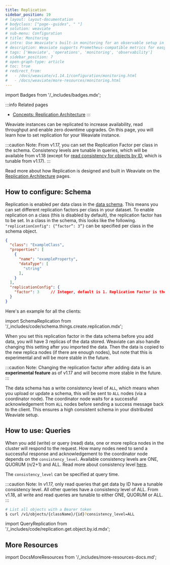 ```yaml
---
title: Replication
sidebar_position: 19
# layout: layout-documentation
# bodyclass: ["page--guides", " "]
# solution: weaviate
# sub-menu: Configuration
# title: Monitoring
# intro: Use Weaviate's built-in monitoring for an observable setup in production.
# description: Weaviate supports Prometheus-compatible metrics for easy monitoring in production. See concurrent requests, request durations, database vitals, and much more.
# tags: ['Weaviate', 'operations', 'monitoring', 'observability']
# sidebar_position: 7
# open-graph-type: article
# toc: true
# redirect_from:
#   - /docs/weaviate/v1.14.1/configuration/monitoring.html
#   - /docs/weaviate/more-resources/monitoring.html
---
```

import Badges from '/_includes/badges.mdx';

<Badges/>

:::info Related pages
- [Concepts: Replication Architecture](../concepts/replication-architecture/)
:::

Weaviate instances can be replicated to increase availability, read throughput and enable zero downtime upgrades. On this page, you will learn how to set replication for your Weaviate instance.

:::caution Note:
From v1.17, you can set the Replication Factor per class in the schema. Consistency levels are tunable in queries, which will be available from v1.18 (except for [read consistency for objects by ID](../concepts/replication-architecture/consistency.md#tunable-read-consistency), which is tunable from v1.17). 
:::

Read more about how Replication is designed and built in Weaviate on the [Replication Architecture](../concepts/replication-architecture/index.md) pages.

## How to configure: Schema

Replication is enabled per data class in the [data schema](./schema-configuration). This means you can set different replication factors per class in your dataset. To enable replication on a class (this is disabled by default), the replication factor has to be set. In a class in the schema, this looks like the following. `"replicationConfig": {“factor”: 3”}` can be specified per class in the schema object.


```json
{
  "class": "ExampleClass",                        
  "properties": [                           
    {
      "name": "exampleProperty", 
      "dataType": [                         
        "string"
      ],
    }
  ],
  "replicationConfig": {
    "factor": 3     // Integer, default is 1. Replication Factor is the amount of copies of this class that will be stored.
  }
}
```

Here's an example for all the clients:

import SchemaReplication from '/_includes/code/schema.things.create.replication.mdx';

<SchemaReplication/>

When you set this replication factor in the data schema before you add data, you will have 3 replicas of the data stored. Weaviate can also handle changing this setting after you imported the data. Then the data is copied to the new replica nodes (if there are enough nodes), but note that this is experimental and will be more stable in the future.

:::caution Note:
Changing the replication factor after adding data is an **experimental feature** as of v1.17 and will become more stable in the future.
:::

The data schema has a write consistency level of `ALL`, which means when you upload or update a schema, this will be sent to `ALL` nodes (via a coordinator node). The coordinator node waits for a successful acknowledgement from `ALL` nodes before sending a success message back to the client. This ensures a high consistent schema in your distributed Weaviate setup.


## How to use: Queries

When you add (write) or query (read) data, one or more replica nodes in the cluster will respond to the request. How many nodes need to send a successful response and acknowledgement to the coordinator node depends on the `consistency_level`. Available consistency levels are ONE, QUORUM (n/2+1) and ALL. Read more about consistency level [here](../concepts/replication-architecture/consistency.md).

The `consistency_level` can be specified at query time. 

:::caution Note:
In v1.17, only read queries that get data by ID have a tunable consistency level. All other queries have a consistency level of ALL. From v1.18, all write and read queries are tunable to either ONE, QUORUM or ALL.
:::

```bash
# List all objects with a Bearer token
$ curl /v1/objects/{className}/{id}?consistency_level=ALL
```

import QueryReplication from '/_includes/code/replication.get.object.by.id.mdx';

<QueryReplication/>


## More Resources

import DocsMoreResources from '/_includes/more-resources-docs.md';

<DocsMoreResources />
